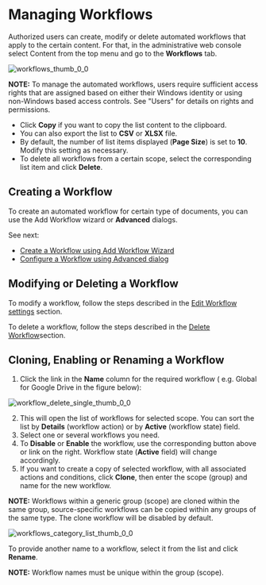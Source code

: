 # Managing Workflows

Authorized users can create, modify or delete automated workflows that apply to the certain content.
For that, in the administrative web console select Content from the top menu and go to the
**Workflows** tab.

![workflows_thumb_0_0](/img/product_docs/dataclassification/ndc/admin/workflows/workflows_thumb_0_0.webp)

**NOTE:** To manage the automated workflows, users require sufficient access rights that are
assigned based on either their Windows identity or using non-Windows based access controls. See
"Users" for details on rights and permissions.

- Click **Copy** if you want to copy the list content to the clipboard.
- You can also export the list to **CSV** or **XLSX** file.
- By default, the number of list items displayed (**Page Size**) is set to **10**. Modify this
  setting as necessary.
- To delete all workflows from a certain scope, select the corresponding list item and click
  **Delete**.

## Creating a Workflow

To create an automated workflow for certain type of documents, you can use the Add Workflow wizard
or **Advanced** dialogs.

See next:

- [Create a Workflow using Add Workflow Wizard](/docs/dataclassification/5.7/ndc/admin/workflows/addworkflowwizard.md)
- [Configure a Workflow using Advanced dialog](/docs/dataclassification/5.7/ndc/admin/workflows/advancedwindow/createworkflow.md)

## Modifying or Deleting a Workflow

To modify a workflow, follow the steps described in the [Edit Workflow settings](/docs/dataclassification/5.7/ndc/admin/workflows/editsettings.md)
section.

To delete a workflow, follow the steps described in the [Delete Workflow](/docs/dataclassification/5.7/ndc/admin/workflows/delete.md)section.

## Cloning, Enabling or Renaming a Workflow

1. Click the link in the **Name** column for the required workflow ( e.g. Global for Google Drive in
   the figure below):

![workflow_delete_single_thumb_0_0](/img/product_docs/dataclassification/ndc/admin/workflows/workflow_delete_single_thumb_0_0.webp)

2. This will open the list of workflows for selected scope. You can sort the list by **Details**
   (workflow action) or by **Active** (workflow state) field.
3. Select one or several workflows you need.
4. To **Disable** or **Enable** the workflow, use the corresponding button above or link on the
   right. Workflow state (**Active** field) will change accordingly.
5. If you want to create a copy of selected workflow, with all associated actions and conditions,
   click **Clone**, then enter the scope (group) and name for the new workflow.

**NOTE:** Workflows within a generic group (scope) are cloned within the same group, source-specific
workflows can be copied within any groups of the same type. The clone workflow will be disabled by
default.

![workflows_category_list_thumb_0_0](/img/product_docs/dataclassification/ndc/admin/workflows/workflows_category_list_thumb_0_0.webp)

To provide another name to a workflow, select it from the list and click **Rename**.

**NOTE:** Workflow names must be unique within the group (scope).
